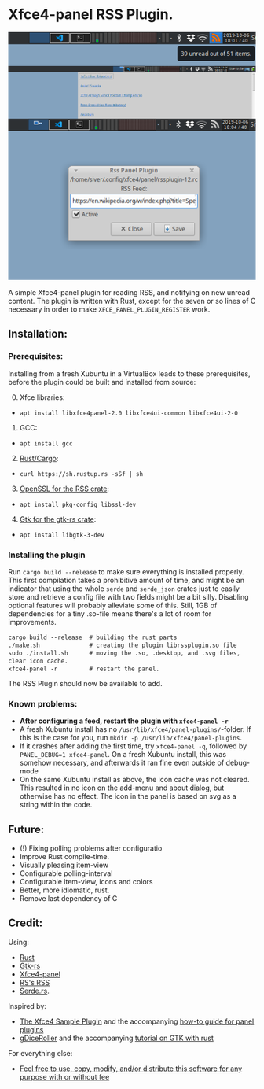 
Xfce4-panel RSS Plugin.
=======================

![The plugin in use](rss-plugin.png)

A simple Xfce4-panel plugin for reading RSS, and notifying on new unread content. The plugin is written with Rust, except for the seven or so lines of C necessary in order to make `XFCE_PANEL_PLUGIN_REGISTER` work. 


Installation:
-------------

### Prerequisites:

Installing from a fresh Xubuntu in a VirtualBox leads to these prerequisites, before the plugin could be built and installed from source:

0. Xfce libraries:
  - `apt install libxfce4panel-2.0 libxfce4ui-common libxfce4ui-2-0`
1. GCC:
  - `apt install gcc`
2. [Rust/Cargo](https://www.rust-lang.org/tools/install):
  - `curl https://sh.rustup.rs -sSf | sh`
3. [OpenSSL for the RSS crate](https://docs.rs/openssl/0.10.25/openssl/#automatic):
  - `apt install pkg-config libssl-dev`
4. [Gtk for the gtk-rs crate](https://gtk-rs.org/docs-src/requirements):
  - `apt install libgtk-3-dev`




### Installing the plugin

Run `cargo build --release` to make sure everything is installed properly. This first compilation takes a prohibitive amount of time, and might be an indicator that using the whole `serde` and `serde_json` crates just to easily store and retrieve a config file with two fields might be a bit silly. Disabling optional features will probably alleviate some of this. Still, 1GB of dependencies for a tiny .so-file means there's a lot of room for improvements.


```
cargo build --release  # building the rust parts
./make.sh              # creating the plugin librssplugin.so file 
sudo ./install.sh      # moving the .so, .desktop, and .svg files, clear icon cache.
xfce4-panel -r         # restart the panel.
```

The RSS Plugin should now be available to add.

### Known problems:

- **After configuring a feed, restart the plugin with `xfce4-panel -r`** 
- A fresh Xubuntu install has no `/usr/lib/xfce4/panel-plugins/`-folder. If this is the case for you, run `mkdir -p /usr/lib/xfce4/panel-plugins`.
- If it crashes after adding the first time, try `xfce4-panel -q`, followed by `PANEL_DEBUG=1 xfce4-panel`. On a fresh Xubuntu install, this was somehow necessary, and afterwards it ran fine even outside of debug-mode 
- On the same Xubuntu install as above, the icon cache was not cleared. This resulted in no icon on the add-menu and about dialog, but otherwise has no effect. The icon in the panel is based on svg as a string within the code.  



Future:
-------

- (!) Fixing polling problems after configuratio
- Improve Rust compile-time.
- Visually pleasing item-view
- Configurable polling-interval
- Configurable item-view, icons and colors
- Better, more idiomatic, rust.
- Remove last dependency of C


Credit:
-------

Using:
- [Rust](https://www.rust-lang.org/)
- [Gtk-rs](https://gtk-rs.org/)
- [Xfce4-panel](https://docs.xfce.org/xfce/xfce4-panel/start)
- [RS's RSS](https://github.com/rust-syndication/rss)
- [Serde.rs](https://serde.rs/). 

Inspired by:
- [The Xfce4 Sample Plugin](https://git.xfce.org/panel-plugins/xfce4-sample-plugin/) and the accompanying [how-to guide for panel plugins](https://wiki.xfce.org/dev/howto/panel_plugins)
- [gDiceRoller](https://gitlab.gnome.org/NoraCodes/gdiceroller/) and the accompanying [tutorial on GTK with rust](https://nora.codes/tutorial/speedy-desktop-apps-with-gtk-and-rust/)


For everything else:
- [Feel free to use, copy, modify, and/or distribute this software for any purpose with or without fee](https://opensource.org/licenses/0BSD)